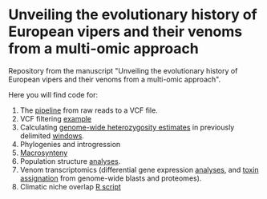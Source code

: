 # Unveiling the evolutionary history of European vipers and their venoms from a multi-omic approach

Repository from the manuscript "Unveiling the evolutionary history of European vipers and their venoms from a multi-omic approach".


Here you will find code for:

1. The [pipeline](https://github.com/adtalave/EuropeanVipersGenomics/blob/main/from_raw_reads2VCF.md) from raw reads to a VCF file.
2. VCF filtering [example](https://github.com/adtalave/EuropeanVipersGenomics/blob/main/VCFfiltering.md)
3. Calculating [genome-wide heterozygosity estimates](https://github.com/adtalave/EuropeanVipersGenomics/blob/main/heterozygosity_estimates.sh) in previously delimited [windows](https://github.com/adtalave/EuropeanVipersGenomics/blob/main/windows.sh). 
4. Phylogenies and introgression
5. [Macrosynteny](https://github.com/adtalave/EuropeanVipersGenomics/blob/main/05.macrosynteny.md)
6. Population structure [analyses](https://github.com/adtalave/EuropeanVipersGenomics/blob/main/06.population_genomics.md).
7. Venom transcriptomics (differential gene expression [analyses](https://github.com/adtalave/EuropeanVipersGenomics/blob/main/07.1.transcriptomics.md), and [toxin assignation](https://github.com/adtalave/EuropeanVipersGenomics/blob/main/07.3.toxin_assignation.md) from genome-wide blasts and proteomes).
8. Climatic niche overlap [R script](https://github.com/adtalave/EuropeanVipersGenomics/blob/main/ecological_comparisons.R)



